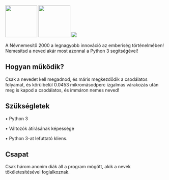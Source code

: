 <img src="https://cdn.discordapp.com/attachments/423730481293557763/548163011102244875/nevnemesito2000.1.png" height="100" width="auto">
<img src="https://cdn.discordapp.com/attachments/423730481293557763/548164412330999819/nevnemesito2000.2.png" height="100" width="auto">
<img src="https://img.shields.io/badge/K%C3%89SZ%C3%8DT%C5%90K-BitLlama-blue.svg?style=for-the-badge&logo=" href="https://github.com/TheBitLlama">


A Névnemesítő 2000 a legnagyobb innováció az emberiség történelmében! Nemesítsd a neved akár most azonnal a Python 3 segítségével!

## Hogyan működik?

Csak a nevedet kell megadnod, és máris megkezdődik a csodálatos folyamat, és körülbelül 0.0453 mikromásodperc izgalmas várakozás után
meg is kapod a csodálatos, és immáron nemes neved!

## Szükségletek

• Python 3

• Változók átírásának képessége

• Python 3-at lefuttató kliens.

## Csapat

Csak három anonim diák áll a program mögött, akik a nevek tökéletesítésével foglalkoznak.
